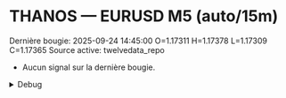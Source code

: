 # THANOS — EURUSD M5 (auto/15m)
Dernière bougie: 2025-09-24 14:45:00  O=1.17311  H=1.17378  L=1.17309  C=1.17365
Source active: twelvedata_repo

- Aucun signal sur la dernière bougie.

<details><summary>Debug</summary>

- TD_API_KEY manquant.

</details>